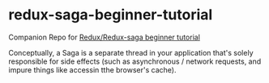 # redux-saga-beginner-tutorial
Companion Repo for [Redux/Redux-saga beginner tutorial](https://github.com/redux-saga/redux-saga/blob/master/docs/introduction/BeginnerTutorial.md)

Conceptually, a Saga is a separate thread in your application that's solely responsible for side effects (such as asynchronous / network requests, and impure things like accessin tthe browser's cache).
